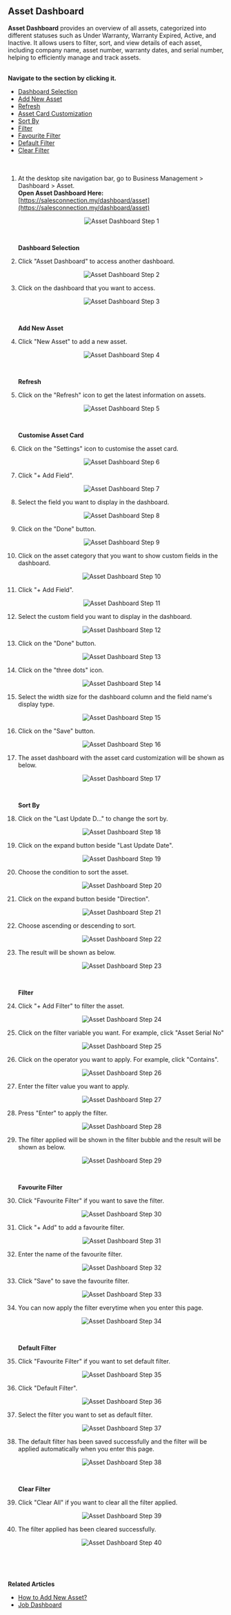 ## Asset Dashboard

**Asset Dashboard** provides an overview of all assets, categorized into different statuses such as Under Warranty, Warranty Expired, Active, and Inactive. It allows users to filter, sort, and view details of each asset, including company name, asset number, warranty dates, and serial number, helping to efficiently manage and track assets.<br><br>

**Navigate to the section by clicking it.**<br>

- [Dashboard Selection](#section1)<br>
- [Add New Asset](#section2)<br>
- [Refresh](#section3)<br>
- [Asset Card Customization](#section4)<br>
- [Sort By](#section5)<br>
- [Filter](#section6)<br>
- [Favourite Filter](#section7)<br>
- [Default Filter](#section8)<br>
- [Clear Filter](#section9)
<br><br><br>

1. At the desktop site navigation bar, go to Business Management > Dashboard > Asset.<br>
   **Open Asset Dashboard Here:** [https://salesconnection.my/dashboard/asset](https://salesconnection.my/dashboard/asset)<br>

   <p align="center">
      <img src="img2/Asset_Dashboard_Step_1.png" alt="Asset Dashboard Step 1">
   </p>
   <br>

   <a id="section1"></a>

   **Dashboard Selection**

2. Click "Asset Dashboard" to access another dashboard.

   <p align="center">
      <img src="img2/Asset_Dashboard_Step_2.png" alt="Asset Dashboard Step 2">
   </p>
  
3. Click on the dashboard that you want to access.

   <p align="center">
      <img src="img2/Asset_Dashboard_Step_3.png" alt="Asset Dashboard Step 3">
   </p>
   <br>

   <a id="section2"></a>

   **Add New Asset**

4. Click "New Asset" to add a new asset.

   <p align="center">
      <img src="img2/Asset_Dashboard_Step_4.png" alt="Asset Dashboard Step 4">
   </p>
   <br>

   <a id="section3"></a>

   **Refresh** 

5. Click on the "Refresh" icon to get the latest information on assets.

   <p align="center">
      <img src="img2/Asset_Dashboard_Step_5.png" alt="Asset Dashboard Step 5">
   </p>
   <br>

   <a id="section4"></a>

   **Customise Asset Card**  

6. Click on the "Settings" icon to customise the asset card.

   <p align="center">
      <img src="img2/Asset_Dashboard_Step_6.png" alt="Asset Dashboard Step 6">
   </p>
  
7. Click "+ Add Field".

   <p align="center">
      <img src="img2/Asset_Dashboard_Step_7.png" alt="Asset Dashboard Step 7">
   </p>
  
8. Select the field you want to display in the dashboard.

   <p align="center">
      <img src="img2/Asset_Dashboard_Step_8.png" alt="Asset Dashboard Step 8">
   </p>
  
9. Click on the "Done" button.

   <p align="center">
      <img src="img2/Asset_Dashboard_Step_9.png" alt="Asset Dashboard Step 9">
   </p>
  
10. Click on the asset category that you want to show custom fields in the dashboard.

    <p align="center">
       <img src="img2/Asset_Dashboard_Step_10.png" alt="Asset Dashboard Step 10">
    </p>

11. Click "+ Add Field".

    <p align="center">
       <img src="img2/Asset_Dashboard_Step_11.png" alt="Asset Dashboard Step 11">
    </p>
  
12. Select the custom field you want to display in the dashboard.

    <p align="center">
       <img src="img2/Asset_Dashboard_Step_12.png" alt="Asset Dashboard Step 12">
    </p>
  
13. Click on the "Done" button.

    <p align="center">
       <img src="img2/Asset_Dashboard_Step_13.png" alt="Asset Dashboard Step 13">
    </p>

14. Click on the "three dots" icon.

    <p align="center">
       <img src="img2/Asset_Dashboard_Step_14.png" alt="Asset Dashboard Step 14">
    </p>
  
15. Select the width size for the dashboard column and the field name's display type.

    <p align="center">
       <img src="img2/Asset_Dashboard_Step_15.png" alt="Asset Dashboard Step 15">
    </p>
  
16. Click on the "Save" button.

    <p align="center">
       <img src="img2/Asset_Dashboard_Step_16.png" alt="Asset Dashboard Step 16">
    </p>  

17. The asset dashboard with the asset card customization will be shown as below.
    
    <p align="center">
       <img src="img2/Asset_Dashboard_Step_17.png" alt="Asset Dashboard Step 17">
    </p>  
    <br>

    <a id="section5"></a>

    **Sort By**  

18. Click on the "Last Update D..." to change the sort by.
    
    <p align="center">
       <img src="img2/Asset_Dashboard_Step_18.png" alt="Asset Dashboard Step 18">
    </p>

19. Click on the expand button beside "Last Update Date".
    
    <p align="center">
       <img src="img2/Asset_Dashboard_Step_19.png" alt="Asset Dashboard Step 19">
    </p>

20. Choose the condition to sort the asset.
    
    <p align="center">
       <img src="img2/Asset_Dashboard_Step_20.png" alt="Asset Dashboard Step 20">
    </p>

21. Click on the expand button beside "Direction".
    
    <p align="center">
       <img src="img2/Asset_Dashboard_Step_21.png" alt="Asset Dashboard Step 21">
    </p>

22. Choose ascending or descending to sort.
    
    <p align="center">
       <img src="img2/Asset_Dashboard_Step_22.png" alt="Asset Dashboard Step 22">
    </p>

23. The result will be shown as below.
    
    <p align="center">
       <img src="img2/Asset_Dashboard_Step_23.png" alt="Asset Dashboard Step 23">
    </p>
    <br>

    <a id="section6"></a>

    **Filter**  

24. Click "+ Add Filter" to filter the asset.
    
    <p align="center">
       <img src="img2/Asset_Dashboard_Step_24.png" alt="Asset Dashboard Step 24">
    </p>

25. Click on the filter variable you want. For example, click "Asset Serial No"
    
    <p align="center">
       <img src="img2/Asset_Dashboard_Step_25.png" alt="Asset Dashboard Step 25">
    </p>

26. Click on the operator you want to apply. For example, click "Contains".
    
    <p align="center">
       <img src="img2/Asset_Dashboard_Step_26.png" alt="Asset Dashboard Step 26">
    </p>

27. Enter the filter value you want to apply.
    
    <p align="center">
       <img src="img2/Asset_Dashboard_Step_27.png" alt="Asset Dashboard Step 27">
    </p>

28. Press "Enter" to apply the filter.
    
    <p align="center">
       <img src="img2/Asset_Dashboard_Step_28.png" alt="Asset Dashboard Step 28">
    </p>

29. The filter applied will be shown in the filter bubble and the result will be shown as below.
    
    <p align="center">
       <img src="img2/Asset_Dashboard_Step_29.png" alt="Asset Dashboard Step 29">
    </p>
    <br>

    <a id="section7"></a>

    **Favourite Filter**  

30. Click "Favourite Filter" if you want to save the filter.
    
    <p align="center">
       <img src="img2/Asset_Dashboard_Step_30.png" alt="Asset Dashboard Step 30">
    </p>

31. Click "+ Add" to add a favourite filter.
    
    <p align="center">
       <img src="img2/Asset_Dashboard_Step_31.png" alt="Asset Dashboard Step 31">
    </p>

32. Enter the name of the favourite filter.
    
    <p align="center">
       <img src="img2/Asset_Dashboard_Step_32.png" alt="Asset Dashboard Step 32">
    </p>

33. Click "Save" to save the favourite filter.
    
    <p align="center">
       <img src="img2/Asset_Dashboard_Step_33.png" alt="Asset Dashboard Step 33">
    </p>

34. You can now apply the filter everytime when you enter this page.
    
    <p align="center">
       <img src="img2/Asset_Dashboard_Step_34.png" alt="Asset Dashboard Step 34">
    </p>
    <br>

    <a id="section8"></a>

    **Default Filter**  

35. Click "Favourite Filter" if you want to set default filter.
    
    <p align="center">
       <img src="img2/Asset_Dashboard_Step_35.png" alt="Asset Dashboard Step 35">
    </p>

36. Click "Default Filter".
    
    <p align="center">
       <img src="img2/Asset_Dashboard_Step_36.png" alt="Asset Dashboard Step 36">
    </p>

37. Select the filter you want to set as default filter.
    
    <p align="center">
       <img src="img2/Asset_Dashboard_Step_37.png" alt="Asset Dashboard Step 37">
    </p>

38. The default filter has been saved successfully and the filter will be applied automatically when you enter this page.
    
    <p align="center">
       <img src="img2/Asset_Dashboard_Step_38.png" alt="Asset Dashboard Step 38">
    </p>
    <br>

    <a id="section9"></a>

    **Clear Filter**  

39. Click "Clear All" if you want to clear all the filter applied.
    
    <p align="center">
       <img src="img2/Asset_Dashboard_Step_39.png" alt="Asset Dashboard Step 39">
    </p>

40. The filter applied has been cleared successfully.
    
    <p align="center">
       <img src="img2/Asset_Dashboard_Step_40.png" alt="Asset Dashboard Step 40">
    </p>
    <br><br><br>

**Related Articles**
- [How to Add New Asset?](How_to_Add_New_Asset.md)
- [Job Dashboard](Job_Dashboard.md)

